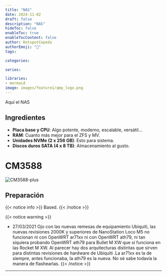 ```yaml
---
title: "NAS"
date: 2024-11-02
draft: false
description: "NAS"
hideToc: false
enableToc: true
enableTocContent: false
author: HotspotCepeda 
authorEmoji: "🗻"
tags:

categories:

series:

libraries:
- mermaid
image: images/feature1/qmp_logo.png
---
```

Aquí el NAS
## Ingredientes
- **Placa base y CPU**: Algo potente, moderno, escalable, versátil... 
- **RAM**: Cuanto más mejor para el ZFS y MV.
- **Unidades NVMe (2 x 256 GB)**: Esto para sistema.
- **Discos duros SATA (4 x 8 TB)**: Almacenamiento al gusto.
# CM3588
![CM3588-plus]( images/feature1/cm3588.png)
## Preparación

{{< notice info >}}
Based.
{{< /notice >}}

{{< notice warning >}}
- 27/03/2021 Ojo con las nuevas remesas de equipamiento Ubiquiti, las nuevas revisiones 2000K y superiores de NanoStation Loco M5 no funcionan ni con OpenWRT ar71xx ni con OpenWRT ath79, ni tan siquiera probando OpenWRT ath79 para Bullet M XW que sí funciona en las Rocket M XW. Al parecer hay dos arquitecturas distintas que sirven para distintas revisiones de hardware de Ubiquiti .La ar71xx es la de siempre, antes funcionaba, la ath79 es la nueva. No sé sabe todavía la manera de flashearlas. 
{{< /notice >}}




<!--more-->
---

